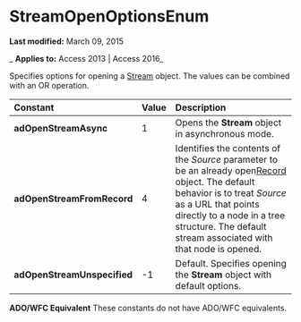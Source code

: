 
# StreamOpenOptionsEnum

 **Last modified:** March 09, 2015

 _ **Applies to:** Access 2013 | Access 2016_



Specifies options for opening a [Stream](d49b1514-e0b4-0aca-d5c2-8266f3f4fe65.md) object. The values can be combined with an OR operation.


|**Constant**|**Value**|**Description**|
|:-----|:-----|:-----|
|**adOpenStreamAsync**|1|Opens the  **Stream** object in asynchronous mode.|
|**adOpenStreamFromRecord**|4|Identifies the contents of the  _Source_ parameter to be an already open[Record](817aaf13-78d4-1134-aa94-997e92077c22.md) object. The default behavior is to treat _Source_ as a URL that points directly to a node in a tree structure. The default stream associated with that node is opened.|
|**adOpenStreamUnspecified**|-1|Default. Specifies opening the  **Stream** object with default options.|
 **ADO/WFC Equivalent**
These constants do not have ADO/WFC equivalents.
